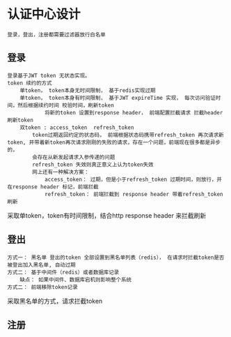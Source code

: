 # 认证中心设计

    登录，登出，注册都需要过滤器放行白名单

## 登录

    登录基于JWT token 无状态实现。
    token 续约的方式
        单token， token本身无时间限制， 基于redis实现过期
        单token， token本身有时间限制， 基于JWT expireTime 实现， 每次访问验证时间，然后根据续约时间 校验时间，刷新token
                将新的token 设置到response header， 前端配置拦截请求 拦截header 刷新token
        双token : access_token  refresh_token
            token过期返回约定的状态码， 前端根据状态码携带refresh_token 再次请求新token, 并带着新token再次请求刚刚的失败的请求，存在一个问题，前端现在很多都是异步的，
            会存在从新发起请求入参传递的问题
            refresh_token 失效则真正意义上认为token失效
            网上还有一种解决方案：
                access_token： 过期，但是小于refresh_token 过期时间，则放行，并在response header 标记，前端拦截
                refresh_token： 前端拦截到 response header 带着refresh_token 刷新

采取单token，token有时间限制，结合http response header 来拦截刷新

## 登出

    方式一： 黑名单 登出的token 全部设置到黑名单列表（redis）， 在请求时拦截token是否被登出加入黑名单, 自动过期
    方式二： 基于中间件（redis）或者数据库记录
        缺点： 如果中间件、数据库宕机则影响整个系统
    方式二： 前端移除token记录

采取黑名单的方式，请求拦截token

## 注册

